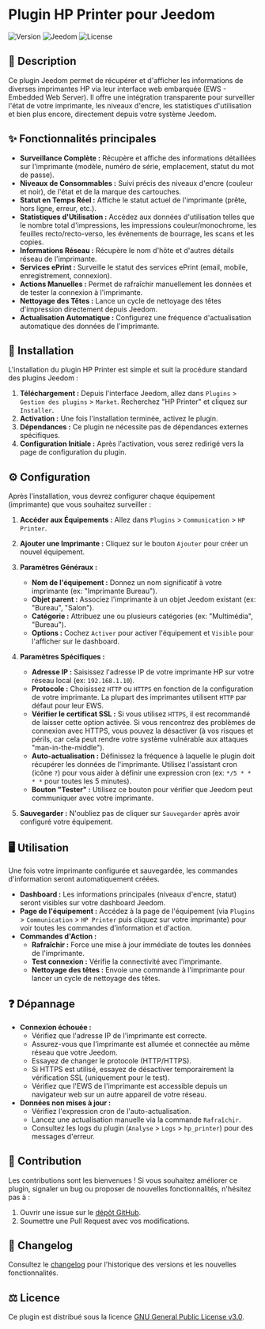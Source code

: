 # Plugin HP Printer pour Jeedom

![Version](https://img.shields.io/badge/version-0.1-blue.svg)
![Jeedom](https://img.shields.io/badge/Jeedom-4.0%2B-green.svg)
![License](https://img.shields.io/badge/license-GPL--3.0-orange.svg)

## 📄 Description
Ce plugin Jeedom permet de récupérer et d'afficher les informations de diverses imprimantes HP via leur interface web embarquée (EWS - Embedded Web Server). Il offre une intégration transparente pour surveiller l'état de votre imprimante, les niveaux d'encre, les statistiques d'utilisation et bien plus encore, directement depuis votre système Jeedom.

## ✨ Fonctionnalités principales
- **Surveillance Complète :** Récupère et affiche des informations détaillées sur l'imprimante (modèle, numéro de série, emplacement, statut du mot de passe).
- **Niveaux de Consommables :** Suivi précis des niveaux d'encre (couleur et noir), de l'état et de la marque des cartouches.
- **Statut en Temps Réel :** Affiche le statut actuel de l'imprimante (prête, hors ligne, erreur, etc.).
- **Statistiques d'Utilisation :** Accédez aux données d'utilisation telles que le nombre total d'impressions, les impressions couleur/monochrome, les feuilles recto/recto-verso, les événements de bourrage, les scans et les copies.
- **Informations Réseau :** Récupère le nom d'hôte et d'autres détails réseau de l'imprimante.
- **Services ePrint :** Surveille le statut des services ePrint (email, mobile, enregistrement, connexion).
- **Actions Manuelles :** Permet de rafraîchir manuellement les données et de tester la connexion à l'imprimante.
- **Nettoyage des Têtes :** Lance un cycle de nettoyage des têtes d'impression directement depuis Jeedom.
- **Actualisation Automatique :** Configurez une fréquence d'actualisation automatique des données de l'imprimante.

## 🚀 Installation
L'installation du plugin HP Printer est simple et suit la procédure standard des plugins Jeedom :

1.  **Téléchargement :** Depuis l'interface Jeedom, allez dans `Plugins` > `Gestion des plugins` > `Market`. Recherchez "HP Printer" et cliquez sur `Installer`.
2.  **Activation :** Une fois l'installation terminée, activez le plugin.
3.  **Dépendances :** Ce plugin ne nécessite pas de dépendances externes spécifiques.
4.  **Configuration Initiale :** Après l'activation, vous serez redirigé vers la page de configuration du plugin.

## ⚙️ Configuration
Après l'installation, vous devrez configurer chaque équipement (imprimante) que vous souhaitez surveiller :

1.  **Accéder aux Équipements :** Allez dans `Plugins` > `Communication` > `HP Printer`.
2.  **Ajouter une Imprimante :** Cliquez sur le bouton `Ajouter` pour créer un nouvel équipement.
3.  **Paramètres Généraux :**
    *   **Nom de l'équipement :** Donnez un nom significatif à votre imprimante (ex: "Imprimante Bureau").
    *   **Objet parent :** Associez l'imprimante à un objet Jeedom existant (ex: "Bureau", "Salon").
    *   **Catégorie :** Attribuez une ou plusieurs catégories (ex: "Multimédia", "Bureau").
    *   **Options :** Cochez `Activer` pour activer l'équipement et `Visible` pour l'afficher sur le dashboard.
4.  **Paramètres Spécifiques :**
    *   **Adresse IP :** Saisissez l'adresse IP de votre imprimante HP sur votre réseau local (ex: `192.168.1.10`).
    *   **Protocole :** Choisissez `HTTP` ou `HTTPS` en fonction de la configuration de votre imprimante. La plupart des imprimantes utilisent `HTTP` par défaut pour leur EWS.
    *   **Vérifier le certificat SSL :** Si vous utilisez `HTTPS`, il est recommandé de laisser cette option activée. Si vous rencontrez des problèmes de connexion avec HTTPS, vous pouvez la désactiver (à vos risques et périls, car cela peut rendre votre système vulnérable aux attaques "man-in-the-middle").
    *   **Auto-actualisation :** Définissez la fréquence à laquelle le plugin doit récupérer les données de l'imprimante. Utilisez l'assistant cron (icône `?`) pour vous aider à définir une expression cron (ex: `*/5 * * * *` pour toutes les 5 minutes).
    *   **Bouton "Tester" :** Utilisez ce bouton pour vérifier que Jeedom peut communiquer avec votre imprimante.

5.  **Sauvegarder :** N'oubliez pas de cliquer sur `Sauvegarder` après avoir configuré votre équipement.

## 🖥️ Utilisation
Une fois votre imprimante configurée et sauvegardée, les commandes d'information seront automatiquement créées.

*   **Dashboard :** Les informations principales (niveaux d'encre, statut) seront visibles sur votre dashboard Jeedom.
*   **Page de l'équipement :** Accédez à la page de l'équipement (via `Plugins` > `Communication` > `HP Printer` puis cliquez sur votre imprimante) pour voir toutes les commandes d'information et d'action.
*   **Commandes d'Action :**
    *   **Rafraîchir :** Force une mise à jour immédiate de toutes les données de l'imprimante.
    *   **Test connexion :** Vérifie la connectivité avec l'imprimante.
    *   **Nettoyage des têtes :** Envoie une commande à l'imprimante pour lancer un cycle de nettoyage des têtes.

## ❓ Dépannage
*   **Connexion échouée :**
    *   Vérifiez que l'adresse IP de l'imprimante est correcte.
    *   Assurez-vous que l'imprimante est allumée et connectée au même réseau que votre Jeedom.
    *   Essayez de changer le protocole (HTTP/HTTPS).
    *   Si HTTPS est utilisé, essayez de désactiver temporairement la vérification SSL (uniquement pour le test).
    *   Vérifiez que l'EWS de l'imprimante est accessible depuis un navigateur web sur un autre appareil de votre réseau.
*   **Données non mises à jour :**
    *   Vérifiez l'expression cron de l'auto-actualisation.
    *   Lancez une actualisation manuelle via la commande `Rafraîchir`.
    *   Consultez les logs du plugin (`Analyse` > `Logs` > `hp_printer`) pour des messages d'erreur.

## 🤝 Contribution
Les contributions sont les bienvenues ! Si vous souhaitez améliorer ce plugin, signaler un bug ou proposer de nouvelles fonctionnalités, n'hésitez pas à :
1.  Ouvrir une issue sur le [dépôt GitHub](https://github.com/Teeflo/plugin-hp-printer/issues).
2.  Soumettre une Pull Request avec vos modifications.

## 📜 Changelog
Consultez le [changelog](https://github.com/Teeflo/plugin-hp-printer/blob/main/docs/changelog.md) pour l'historique des versions et les nouvelles fonctionnalités.

## ⚖️ Licence
Ce plugin est distribué sous la licence [GNU General Public License v3.0](https://www.gnu.org/licenses/gpl-3.0.html).
